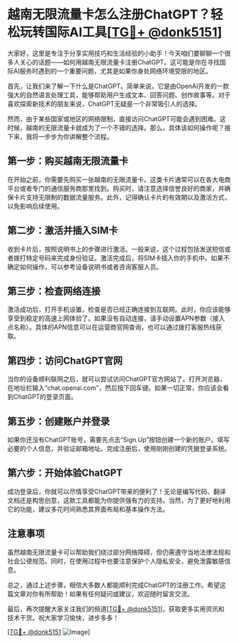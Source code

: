 # 越南无限流量卡怎么注册ChatGPT？轻松玩转国际AI工具[[TG💪+ @donk5151](https://t.me/s/donk5151)]

大家好，这里是专注于分享实用技巧和生活经验的小助手！今天咱们要聊聊一个很多人关心的话题——如何用越南无限流量卡注册ChatGPT。这可能是你在寻找国际AI服务时遇到的一个重要问题，尤其是如果你身处网络环境受限的地区。

首先，让我们来了解一下什么是ChatGPT。简单来说，它是由OpenAI开发的一款强大的自然语言处理工具，能够帮助用户生成文本、回答问题、创作故事等。对于喜欢探索新技术的朋友来说，ChatGPT无疑是一个非常吸引人的选择。

然而，由于某些国家或地区的网络限制，直接访问ChatGPT可能会遇到困难。这时候，越南的无限流量卡就成为了一个不错的选择。那么，具体该如何操作呢？接下来，我将一步步为你讲解整个流程。

## 第一步：购买越南无限流量卡

在开始之前，你需要先购买一张越南的无限流量卡。这类卡片通常可以在各大电商平台或者专门的通信服务商那里找到。购买时，请注意选择信誉良好的商家，并确保卡片支持无限制的数据流量服务。此外，记得确认卡片的有效期以及激活方式，以免影响后续使用。

## 第二步：激活并插入SIM卡

收到卡片后，按照说明书上的步骤进行激活。一般来说，这个过程包括发送短信或者拨打特定号码来完成身份验证。激活完成后，将SIM卡插入你的手机中。如果不确定如何操作，可以参考设备说明书或者咨询客服人员。

## 第三步：检查网络连接

激活成功后，打开手机设置，检查是否已经正确连接到互联网。此时，你应该能够享受到稳定的高速上网体验了。如果没有自动连接，请手动设置APN参数（接入点名称）。具体的APN信息可以在运营商官网查询，也可以通过拨打客服热线获取。

## 第四步：访问ChatGPT官网

当你的设备顺利联网之后，就可以尝试访问ChatGPT官方网站了。打开浏览器，在地址栏输入“chat.openai.com”，然后按下回车键。如果一切正常，你应该会看到ChatGPT的登录页面。

## 第五步：创建账户并登录

如果你还没有ChatGPT账号，需要先点击“Sign Up”按钮创建一个新的账户。填写必要的个人信息，并验证邮箱地址。完成注册后，使用刚刚创建的凭据登录系统。

## 第六步：开始体验ChatGPT

成功登录后，你就可以尽情享受ChatGPT带来的便利了！无论是编写代码、翻译文档还是构思创意，这款工具都能为你提供强有力的支持。当然，为了更好地利用它的功能，建议多花时间熟悉其界面布局和基本操作方法。

## 注意事项

虽然越南无限流量卡可以帮助我们绕过部分网络障碍，但仍需遵守当地法律法规和社会公德规范。同时，在使用过程中也要注意保护个人隐私安全，避免泄露敏感信息。

总之，通过上述步骤，相信大多数人都能顺利完成ChatGPT的注册工作。希望这篇文章对你有所帮助！如果有任何疑问或建议，欢迎随时留言交流。

最后，再次提醒大家关注我们的频道[[TG💪+ @donk5151](https://t.me/s/donk5151)]，获取更多实用资讯和技术干货。祝大家学习愉快，进步多多！

[[TG💪+ @donk5151](https://t.me/s/donk5151) ![Image](https://i.postimg.cc/rwNCRYN7/Snipaste-2025-04-30-17-27-05.png)]